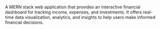 A MERN stack web application that provides an interactive financial dashboard for tracking income, expenses, and investments. 
It offers real-time data visualization, analytics, and insights to help users make informed financial decisions.
